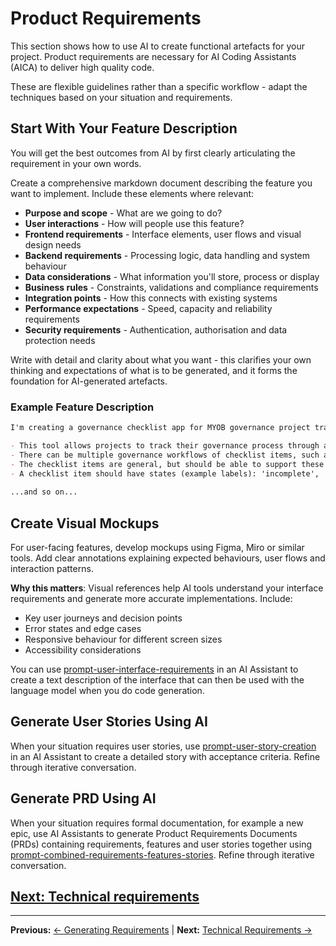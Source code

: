 # Product Requirements

This section shows how to use AI to create functional artefacts for your project. Product requirements are necessary for AI Coding Assistants (AICA) to deliver high quality code.

These are flexible guidelines rather than a specific workflow - adapt the techniques based on your situation and requirements.

## Start With Your Feature Description

You will get the best outcomes from AI by first clearly articulating the requirement in your own words. 

Create a comprehensive markdown document describing the feature you want to implement. Include these elements where relevant:

- **Purpose and scope** - What are we going to do?
- **User interactions** - How will people use this feature?
- **Frontend requirements** - Interface elements, user flows and visual design needs
- **Backend requirements** - Processing logic, data handling and system behaviour
- **Data considerations** - What information you'll store, process or display
- **Business rules** - Constraints, validations and compliance requirements
- **Integration points** - How this connects with existing systems
- **Performance expectations** - Speed, capacity and reliability requirements
- **Security requirements** - Authentication, authorisation and data protection needs

Write with detail and clarity about what you want - this clarifies your own thinking and expectations of what is to be generated, and it forms the foundation for AI-generated artefacts.

### Example Feature Description

```markdown
I'm creating a governance checklist app for MYOB governance project tracking. Here are the features of the app:

- This tool allows projects to track their governance process through a unified checklist, composed of multiple governance workflows, each with their own checklist items.
- There can be multiple governance workflows of checklist items, such as a main governance flow, then sub-flows depending on what part of the business you're delivering for.
- The checklist items are general, but should be able to support these types - labels are examples: 'approval' (where the checklist item requires somebody to upload a document as evidence of the approval and state the person, date/time of the approval when checking off), 'document' (where the user must upload the latest version of the document before checking off). I guess 'approval' items also have 'document' item aspects to it, so it's likely they are just two additional types of a normal checklist item (without any states), 'event' could be another type.
- A checklist item should have states (example labels): 'incomplete', 'complete', 'not required'. 
  
...and so on...
```

## Create Visual Mockups

For user-facing features, develop mockups using Figma, Miro or similar tools. Add clear annotations explaining expected behaviours, user flows and interaction patterns.

**Why this matters**: Visual references help AI tools understand your interface requirements and generate more accurate implementations. Include:

- Key user journeys and decision points
- Error states and edge cases
- Responsive behaviour for different screen sizes
- Accessibility considerations

You can use [prompt-user-interface-requirements](../appendix/prompt-library/product/prompt-user-interface-requirements.md) in an AI Assistant to create a text description of the interface that can then be used with the language model when you do code generation. 

## Generate User Stories Using AI

When your situation requires user stories, use [prompt-user-story-creation](../appendix/prompt-library/product/prompt-user-story-creation.md) in an AI Assistant to create a detailed story with acceptance criteria. Refine through iterative conversation.

## Generate PRD Using AI

When your situation requires formal documentation, for example a new epic, use AI Assistants to generate Product Requirements Documents (PRDs) containing requirements, features and user stories together using [prompt-combined-requirements-features-stories](../appendix/prompt-library/product/prompt-combined-requirements-features-stories.md). Refine through iterative conversation.

## [Next: Technical requirements](technical-requirements.md)

---

**Previous:** [← Generating Requirements](README.md) | **Next:** [Technical Requirements →](technical-requirements.md)
